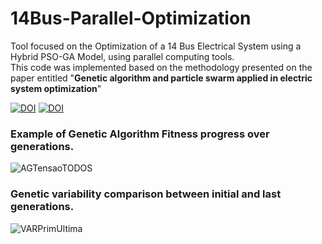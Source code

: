 # 14Bus-Parallel-Optimization
Tool focused on the Optimization of a 14 Bus Electrical System using a Hybrid PSO-GA Model, using parallel computing tools. <br>
This code was implemented based on the methodology presented on the paper entitled "**Genetic algorithm and particle swarm applied in electric system optimization**" <br>


[![DOI](https://zenodo.org/badge/379620326.svg)](https://zenodo.org/account/settings/github/repository/Heictor/14Bus-Parallel-Optimization) 
[![DOI](https://img.shields.io/badge/RSD-10.33448%2Frsd--v10i10.18871-brightgreen)](https://rsdjournal.org/index.php/rsd/article/view/18871)
<br>

### Example of Genetic Algorithm Fitness progress over generations.
![AGTensaoTODOS](https://user-images.githubusercontent.com/39010251/156182055-07eef364-e979-48f4-bfcf-d5df2c625f43.png) <br>

### Genetic variability comparison between initial and last generations.
![VARPrimUltima](https://user-images.githubusercontent.com/39010251/156182720-1777483e-b965-43e1-8840-c8cef538e52b.png)
